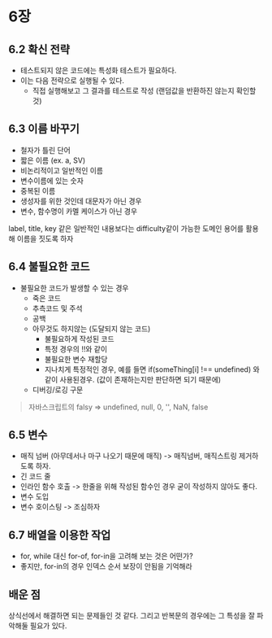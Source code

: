 # 6장

## 6.2 확신 전략

- 테스트되지 않은 코드에는 특성화 테스트가 필요하다.
- 이는 다음 전략으로 실행될 수 있다.
  - 직접 실행해보고 그 결과를 테스트로 작성 (랜덤값을 반환하진 않는지 확인할 것)

## 6.3 이름 바꾸기

- 철자가 틀린 단어
- 짧은 이름 (ex. a, SV)
- 비논리적이고 일반적인 이름
- 변수이름에 있는 숫자
- 중복된 이름
- 생성자를 위한 것인데 대문자가 아닌 경우
- 변수, 함수명이 카멜 케이스가 아닌 경우

label, title, key 같은 일반적인 내용보다는 difficulty같이 가능한 도메인 용어를 활용해 이름을 짓도록 하자

## 6.4 불필요한 코드

- 불필요한 코드가 발생할 수 있는 경우
  - 죽은 코드
  - 추측코드 및 주석
  - 공백
  - 아무것도 하지않는 (도달되지 않는 코드)
    - 불필요하게 작성된 코드
    - 특정 경우의 !!와 같이
    - 불필요한 변수 재할당
    - 지나치게 특정적인 경우, 예를 들면 if(someThing[i] !== undefined) 와 같이 사용된경우. (값이 존재하는지만 판단하면 되기 때문에)
  - 디버깅/로깅 구문

> 자바스크립트의 falsy => undefined, null, 0, '', NaN, false

## 6.5 변수

- 매직 넘버 (아무데서나 마구 나오기 때문에 매직) -> 매직넘버, 매직스트링 제거하도록 하자.
- 긴 코드 줄
- 인라인 함수 호출 -> 한줄을 위해 작성된 함수인 경우 굳이 작성하지 않아도 좋다.
- 변수 도입
- 변수 호이스팅 -> 조심하자

## 6.7 배열을 이용한 작업

- for, while 대신 for-of, for-in을 고려해 보는 것은 어떤가?
- 좋지만, for-in의 경우 인덱스 순서 보장이 안됨을 기억해라

## 배운 점

상식선에서 해결하면 되는 문제들인 것 같다. 그리고 반복문의 경우에는 그 특성을 잘 파악해둘 필요가 있다.

